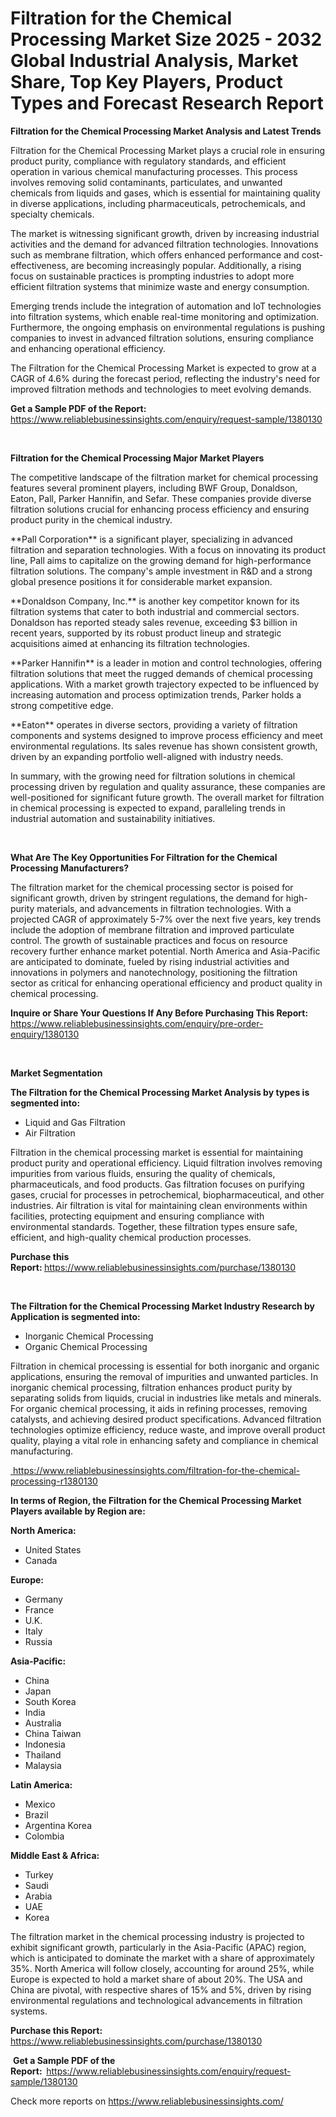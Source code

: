<p><h1>Filtration for the Chemical Processing Market Size 2025 - 2032 Global Industrial Analysis, Market Share, Top Key Players, Product Types and Forecast Research Report</h1></p><p><strong>Filtration for the Chemical Processing Market Analysis and Latest Trends</strong></p>
<p><p>Filtration for the Chemical Processing Market plays a crucial role in ensuring product purity, compliance with regulatory standards, and efficient operation in various chemical manufacturing processes. This process involves removing solid contaminants, particulates, and unwanted chemicals from liquids and gases, which is essential for maintaining quality in diverse applications, including pharmaceuticals, petrochemicals, and specialty chemicals.</p><p>The market is witnessing significant growth, driven by increasing industrial activities and the demand for advanced filtration technologies. Innovations such as membrane filtration, which offers enhanced performance and cost-effectiveness, are becoming increasingly popular. Additionally, a rising focus on sustainable practices is prompting industries to adopt more efficient filtration systems that minimize waste and energy consumption.</p><p>Emerging trends include the integration of automation and IoT technologies into filtration systems, which enable real-time monitoring and optimization. Furthermore, the ongoing emphasis on environmental regulations is pushing companies to invest in advanced filtration solutions, ensuring compliance and enhancing operational efficiency.</p><p>The Filtration for the Chemical Processing Market is expected to grow at a CAGR of 4.6% during the forecast period, reflecting the industry's need for improved filtration methods and technologies to meet evolving demands.</p></p>
<p><strong>Get a Sample PDF of the Report:&nbsp;</strong> <a href="https://www.reliablebusinessinsights.com/enquiry/request-sample/1380130?utm_campaign=2280&utm_medium=2&utm_source=Github&utm_content=ia&utm_term=24022025&utm_id=filtration-for-the-chemical-processing">https://www.reliablebusinessinsights.com/enquiry/request-sample/1380130</a></p>
<p>&nbsp;</p>
<p><strong>Filtration for the Chemical Processing Major Market Players</strong></p>
<p><p>The competitive landscape of the filtration market for chemical processing features several prominent players, including BWF Group, Donaldson, Eaton, Pall, Parker Hannifin, and Sefar. These companies provide diverse filtration solutions crucial for enhancing process efficiency and ensuring product purity in the chemical industry.</p><p>**Pall Corporation** is a significant player, specializing in advanced filtration and separation technologies. With a focus on innovating its product line, Pall aims to capitalize on the growing demand for high-performance filtration solutions. The company's ample investment in R&D and a strong global presence positions it for considerable market expansion.</p><p>**Donaldson Company, Inc.** is another key competitor known for its filtration systems that cater to both industrial and commercial sectors. Donaldson has reported steady sales revenue, exceeding $3 billion in recent years, supported by its robust product lineup and strategic acquisitions aimed at enhancing its filtration technologies.</p><p>**Parker Hannifin** is a leader in motion and control technologies, offering filtration solutions that meet the rugged demands of chemical processing applications. With a market growth trajectory expected to be influenced by increasing automation and process optimization trends, Parker holds a strong competitive edge.</p><p>**Eaton** operates in diverse sectors, providing a variety of filtration components and systems designed to improve process efficiency and meet environmental regulations. Its sales revenue has shown consistent growth, driven by an expanding portfolio well-aligned with industry needs.</p><p>In summary, with the growing need for filtration solutions in chemical processing driven by regulation and quality assurance, these companies are well-positioned for significant future growth. The overall market for filtration in chemical processing is expected to expand, paralleling trends in industrial automation and sustainability initiatives.</p></p>
<p>&nbsp;</p>
<p><strong>What Are The Key Opportunities For Filtration for the Chemical Processing Manufacturers?</strong></p>
<p><p>The filtration market for the chemical processing sector is poised for significant growth, driven by stringent regulations, the demand for high-purity materials, and advancements in filtration technologies. With a projected CAGR of approximately 5-7% over the next five years, key trends include the adoption of membrane filtration and improved particulate control. The growth of sustainable practices and focus on resource recovery further enhance market potential. North America and Asia-Pacific are anticipated to dominate, fueled by rising industrial activities and innovations in polymers and nanotechnology, positioning the filtration sector as critical for enhancing operational efficiency and product quality in chemical processing.</p></p>
<p><strong>Inquire or Share Your Questions If Any Before Purchasing This Report:</strong> <a href="https://www.reliablebusinessinsights.com/enquiry/pre-order-enquiry/1380130?utm_campaign=2280&utm_medium=2&utm_source=Github&utm_content=ia&utm_term=24022025&utm_id=filtration-for-the-chemical-processing">https://www.reliablebusinessinsights.com/enquiry/pre-order-enquiry/1380130</a></p>
<p>&nbsp;</p>
<p><strong>Market Segmentation</strong></p>
<p><strong>The Filtration for the Chemical Processing Market Analysis by types is segmented into:</strong></p>
<p><ul><li>Liquid and Gas Filtration</li><li>Air Filtration</li></ul></p>
<p><p>Filtration in the chemical processing market is essential for maintaining product purity and operational efficiency. Liquid filtration involves removing impurities from various fluids, ensuring the quality of chemicals, pharmaceuticals, and food products. Gas filtration focuses on purifying gases, crucial for processes in petrochemical, biopharmaceutical, and other industries. Air filtration is vital for maintaining clean environments within facilities, protecting equipment and ensuring compliance with environmental standards. Together, these filtration types ensure safe, efficient, and high-quality chemical production processes.</p></p>
<p><strong>Purchase this Report:&nbsp;</strong><a href="https://www.reliablebusinessinsights.com/purchase/1380130?utm_campaign=2280&utm_medium=2&utm_source=Github&utm_content=ia&utm_term=24022025&utm_id=filtration-for-the-chemical-processing">https://www.reliablebusinessinsights.com/purchase/1380130</a></p>
<p>&nbsp;</p>
<p><strong>The Filtration for the Chemical Processing Market Industry Research by Application is segmented into:</strong></p>
<p><ul><li>Inorganic Chemical Processing</li><li>Organic Chemical Processing</li></ul></p>
<p><p>Filtration in chemical processing is essential for both inorganic and organic applications, ensuring the removal of impurities and unwanted particles. In inorganic chemical processing, filtration enhances product purity by separating solids from liquids, crucial in industries like metals and minerals. For organic chemical processing, it aids in refining processes, removing catalysts, and achieving desired product specifications. Advanced filtration technologies optimize efficiency, reduce waste, and improve overall product quality, playing a vital role in enhancing safety and compliance in chemical manufacturing.</p></p>
<p><a href="https://www.reliablebusinessinsights.com/filtration-for-the-chemical-processing-r1380130?utm_campaign=2280&utm_medium=2&utm_source=Github&utm_content=ia&utm_term=24022025&utm_id=filtration-for-the-chemical-processing">&nbsp;https://www.reliablebusinessinsights.com/filtration-for-the-chemical-processing-r1380130</a></p>
<p><strong>In terms of Region, the Filtration for the Chemical Processing Market Players available by Region are:</strong></p>
<p>
    <p> <strong> North America: </strong>
        <ul>
            <li>United States</li>
            <li>Canada</li>
        </ul>
        </p> 
    <p> <strong> Europe: </strong>
        <ul>
            <li>Germany</li>
            <li>France</li>
            <li>U.K.</li>
            <li>Italy</li>
            <li>Russia</li>
        </ul>
        </p> 
    <p> <strong> Asia-Pacific: </strong>
        <ul>
            <li>China</li>
            <li>Japan</li>
            <li>South Korea</li>
            <li>India</li>
            <li>Australia</li>
            <li>China Taiwan</li>
            <li>Indonesia</li>
            <li>Thailand</li>
            <li>Malaysia</li>
        </ul>
        </p> 
    <p> <strong> Latin America: </strong>
        <ul>
            <li>Mexico</li>
            <li>Brazil</li>
            <li>Argentina Korea</li>
            <li>Colombia</li>
        </ul>
        </p> 
    <p> <strong> Middle East & Africa: </strong>
        <ul>
            <li>Turkey</li>
            <li>Saudi</li>
            <li>Arabia</li>
            <li>UAE</li>
            <li>Korea</li>
        </ul>
    </p>
    </p>
<p><p>The filtration market in the chemical processing industry is projected to exhibit significant growth, particularly in the Asia-Pacific (APAC) region, which is anticipated to dominate the market with a share of approximately 35%. North America will follow closely, accounting for around 25%, while Europe is expected to hold a market share of about 20%. The USA and China are pivotal, with respective shares of 15% and 5%, driven by rising environmental regulations and technological advancements in filtration systems.</p></p>
<p><strong>Purchase this Report: </strong><a href="https://www.reliablebusinessinsights.com/purchase/1380130?utm_campaign=2280&utm_medium=2&utm_source=Github&utm_content=ia&utm_term=24022025&utm_id=filtration-for-the-chemical-processing">https://www.reliablebusinessinsights.com/purchase/1380130</a></p>
<p>&nbsp;<strong>Get a Sample PDF of the Report:&nbsp;&nbsp;</strong><a href="https://www.reliablebusinessinsights.com/enquiry/request-sample/1380130?utm_campaign=2280&utm_medium=2&utm_source=Github&utm_content=ia&utm_term=24022025&utm_id=filtration-for-the-chemical-processing">https://www.reliablebusinessinsights.com/enquiry/request-sample/1380130</a></p>
<p><strong></strong></p>
<p>Check more reports on <a href="https://www.reliablebusinessinsights.com/?utm_campaign=2280&utm_medium=2&utm_source=Github&utm_content=ia&utm_term=24022025&utm_id=filtration-for-the-chemical-processing">https://www.reliablebusinessinsights.com/</a></p>